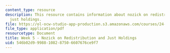 ```yaml
---
content_type: resource
description: This resource contains information about nozick on redistribution and
  just holdings.
file: https://ol-ocw-studio-app-production.s3.amazonaws.com/courses/24-04j-justice-spring-2012/546b02d99988108287506607676ce9f7_MIT24_04JS12_Week5.pdf
file_type: application/pdf
resourcetype: Document
title: Week 5 - Nozick on Redistribution and Just Holdings
uid: 546b02d9-9988-1082-8750-6607676ce9f7
---
```

